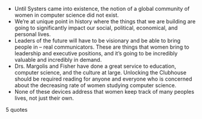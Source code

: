  - Until Systers came into existence, the notion of a global community of women in computer science did not exist.
 - We’re at unique point in history where the things that we are building are going to significantly impact our social, political, economical, and personal lives.
 - Leaders of the future will have to be visionary and be able to bring people in – real communicators. These are things that women bring to leadership and executive positions, and it’s going to be incredibly valuable and incredibly in demand.
 - Drs. Margolis and Fisher have done a great service to education, computer science, and the culture at large. Unlocking the Clubhouse should be required reading for anyone and everyone who is concerned about the decreasing rate of women studying computer science.
 - None of these devices address that women keep track of many peoples lives, not just their own.

5 quotes